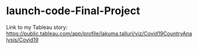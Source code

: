 # launch-code-Final-Project
Link to my Tableau story:
https://public.tableau.com/app/profile/lakuma.talluri/viz/Covid19CountryAnalysis/Covid19
